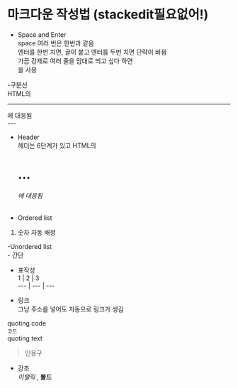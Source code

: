 # 마크다운 작성법 (stackedit필요없어!)
- Space and Enter<br/>
space 여러 번은 한번과 같음<br/>
엔터를 한번 치면, 글이 붙고 엔터를 두번 치면 단락이 바뀜<br/>
가끔 강제로 여러 줄을 맘대로 띄고 싶다 하면 <br/>을 사용<br/>

-구분선<br/>
HTML의 <hr>에 대응됨 <br/>
\---

- Header<br/>
헤더는 6단계가 있고 HTML의 <H1> ... <H6>에 대응됨<br/>

- Ordered list <br/>
1. 숫자 자동 배정<br/>

-Unordered list<br/>
\- 간단<br/>

- 표작성<br/>
1 | 2 | 3<br/>
\--- | --- | ---<br/>

- 링크<br/>
그냥 주소를 넣어도 자동으로 링크가 생김<br/>

quoting code<br/>
`코드`<br/>
quoting text <br/>
> 인용구<br/>

- 강조<br/>
_이탤릭_ , __볼드__ <br/>
